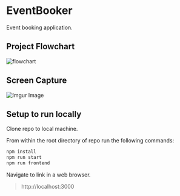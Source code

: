 # EventBooker

Event booking application.

## Project Flowchart

![flowchart](https://eventbooker.s3-us-west-1.amazonaws.com/eventbooker-flowchart.png)

## Screen Capture

![Imgur Image](./EventBooker.gif)

## Setup to run locally

Clone repo to local machine.

From within the root directory of repo run the following commands:

```sh
npm install
npm run start
npm run frontend
```

Navigate to link in a web browser.

> http://localhost:3000
